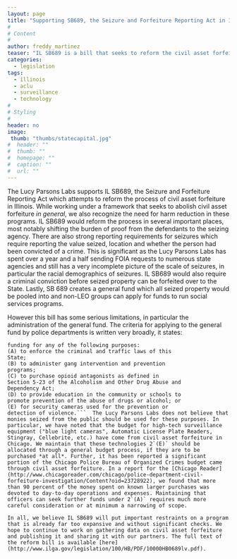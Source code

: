 ```yaml
---
layout: page
title: "Supporting SB689, the Seizure and Forfeiture Reporting Act in Illinois"
#
# Content
#
author: freddy_martinez
teaser: "IL SB689 is a bill that seeks to reform the civil asset forfeiture process in Illinois. Lucy Parsons Labs submitted our support for it with some important feedback."
categories:
  - legislation
tags:
  - illinois
  - aclu
  - surveillance
  - technology
#
# Styling
#
header: no
image:
 thumb: "thumbs/statecapital.jpg"
#  header: ""
#  thumb: ""
#  homepage: ""
#  caption: ""
#  url: ""
---
```


The Lucy Parsons Labs supports IL SB689, the Seizure and Forfeiture Reporting Act which attempts to reform the process of civil asset forfeiture in Illinois. While working under a framework that seeks to abolish civil asset forfeiture *in general*, we also recognize the need for harm reduction in these programs. IL SB689 would reform the process in several important places, most notably shifting the burden of proof from the defendants to the seizing agency. There are also strong reporting requirements for seizures which require reporting the value seized, location and whether the person had been convicted of a crime. This is significant as the Lucy Parsons Labs has spent over a year and a half sending FOIA requests to numerous state agencies and still has a very incomplete picture of the scale of seizures, in particular the racial demographics of seizures. IL SB689 would also require a criminal conviction before seized property can be forfeited over to the State. Lastly, SB 689 creates a general fund which all seized property would be pooled into and non-LEO groups can apply for funds to run social services programs. 

However this bill has some serious limitations, in particular the administration of the general fund. The criteria for applying to the general fund by police departments is written very broadly, it states: 
```(2) Any State or local law enforcement agency may apply for
funding for any of the following purposes:
(A) to enforce the criminal and traffic laws of this
State;
(B) to administer gang intervention and prevention
programs;
(C) to purchase opioid antagonists as defined in
Section 5-23 of the Alcoholism and Other Drug Abuse and
Dependency Act;
(D) to provide education in the community or schools to
promote prevention of the abuse of drugs or alcohol; or
(E) for security cameras used for the prevention or
detection of violence.```  The Lucy Parsons Labs does not believe that monies seized from the public should be used for these purposes. In particular, we have noted that the budget for high-tech surveillance equipment ("blue light cameras", Automatic License Plate Readers, Stingray, Cellebrite, etc.) have come from civil asset forfeiture in Chicago. We maintain that these technologies 2`(E)` should be allocated through a general budget process, if they are to be purchased *at all*. Further, it has been reported a significant portion of the Chicago Police Bureau of Organized Crimes budget came through civil asset forfeiture. In a report for the [Chicago Reader](http://www.chicagoreader.com/chicago/police-department-civil-forfeiture-investigation/Content?oid=23728922), we found that more than 90 percent of the money spent on known larger purchases was devoted to day-to-day operations and expenses. Maintaining that officers can seek further funds under 2`(A)` requires much more careful consideration or at minimum a narrowing of scope. 

In all, we believe IL SB689 will put important restraints on a program that is already far too expansive and without significant checks. We hope to continue to work on gathering data on civil asset forfeiture and publishing it and sharing it with our partners. The full text of the reform bill is available [here](http://www.ilga.gov/legislation/100/HB/PDF/10000HB0689lv.pdf).
